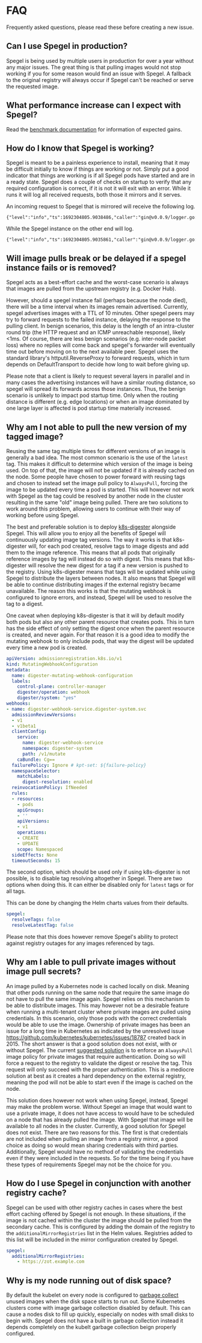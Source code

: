 # FAQ

Frequently asked questions, please read these before creating a new issue.

## Can I use Spegel in production?

Spegel is being used by multiple users in production for over a year without any major issues. The great thing is that pulling images would not stop working if you for some reason would find an issue with Spegel.
A fallback to the original registry will always occur if Spegel can't be reached or serve the requested image.

## What performance increase can I expect with Spegel?

Read the [benchmark documentation](./BENCHMARK.md) for information of expected gains.

## How do I know that Spegel is working? 

Spegel is meant to be a painless experience to install, meaning that it may be difficult initially to know if things are working or not. Simply put a good indicator that things are working is if all Spegel pods have started and are in a ready state.
Spegel does a couple of checks on startup to verify that any required configuration is correct, if it is not it will exit with an error. While it runs it will log all received requests, both those it mirrors and it serves.

An incoming request to Spegel that is mirrored will receive the following log.

```
{"level":"info","ts":1692304805.9038486,"caller":"gin@v0.0.9/logger.go:53","msg":"","path":"/v2/library/nginx/blobs/sha256:1cb127bd932119089b5ffb612ffa84537ddd1318e6784f2fce80916bbb8bd166","status":200,"method":"GET","latency":0.005075836,"ip":"172.18.0.5","handler":"mirror"}
```

While the Spegel instance on the other end will log.

```
{"level":"info","ts":1692304805.9035861,"caller":"gin@v0.0.9/logger.go:53","msg":"","path":"/v2/library/nginx/blobs/sha256:1cb127bd932119089b5ffb612ffa84537ddd1318e6784f2fce80916bbb8bd166","status":200,"method":"GET","latency":0.003644997,"ip":"172.18.0.5","handler":"blob"}
```

## Will image pulls break or be delayed if a spegel instance fails or is removed?

Spegel acts as a best-effort cache and the worst-case scenario is always that images are pulled from the upstream registry (e.g. Docker Hub).

However, should a spegel instance fail (perhaps because the node died), there will be a time interval when its images remain advertised. Currently, spegel advertises images with a TTL of 10 minutes. Other spegel peers may try to forward requests to the failed instance, delaying the response to the pulling client. In benign scenarios, this delay is the length of an intra-cluster round trip (the HTTP request and an ICMP unreachable response), likely <1ms. Of course, there are less benign scenarios (e.g. inter-node packet loss) where no replies will come back and spegel's forwarder will eventually time out before moving on to the next available peer. Spegel uses the standard library's httputil.ReverseProxy to forward requests, which in turn depends on DefaultTransport to decide how long to wait before giving up.

Please note that a client is likely to request several layers in parallel and in many cases the advertising instances will have a similar routing distance, so spegel will spread its forwards across those instances. Thus, the benign scenario is unlikely to impact pod startup time. Only when the routing distance is different (e.g. edge locations) or when an image dominated by one large layer is affected is pod startup time materially increased.

## Why am I not able to pull the new version of my tagged image?

Reusing the same tag multiple times for different versions of an image is generally a bad idea. The most common scenario is the use of the `latest` tag. This makes it difficult to determine which version of the image is being used. On top of that, the image will not be updated if it is already cached on the node.
Some people have chosen to power forward with reusing tags and chosen to instead set the image pull policy to `AlwaysPull`, forcing the image to be updated every time a pod is started. This will however not work with Spegel as the tag could be resolved by another node in the cluster resulting in the same "old" image being pulled.
There are two solutions to work around this problem, allowing users to continue with their way of working before using Spegel.

The best and preferable solution is to deploy [k8s-digester](https://github.com/google/k8s-digester) alongside Spegel. This will allow you to enjoy all the benefits of Spegel will continuously updating image tag versions. The way it works is that k8s-digester will, for each pod created, resolve tags to image digests and add them to the image reference.
This means that all pods that originally reference images by tag will instead do so with digest. This means that k8s-digester will resolve the new digest for a tag if a new version is pushed to the registry. Using k8s-digester means that tags will be updated while using Spegel to distribute the layers between nodes. It also means that Spegel will be able
to continue distributing images if the external registry became unavailable. The reason this works is that the mutating webhook is configured to ignore errors, and instead, Spegel will be used to resolve the tag to a digest.

One caveat when deploying k8s-digester is that it will by default modify both pods but also any other parent resource that creates pods. This in turn has the side effect of only setting the
digest once when the parent resource is created, and never again. For that reason it is a good idea to modify the mutating webhook to only include pods, that way the digest will be
updated every time a new pod is created.

```yaml
apiVersion: admissionregistration.k8s.io/v1
kind: MutatingWebhookConfiguration
metadata:
  name: digester-mutating-webhook-configuration
  labels:
    control-plane: controller-manager
    digester/operation: webhook
    digester/system: "yes"
webhooks:
- name: digester-webhook-service.digester-system.svc
  admissionReviewVersions:
  - v1
  - v1beta1
  clientConfig:
    service:
      name: digester-webhook-service
      namespace: digester-system
      path: /v1/mutate
    caBundle: Cg==
  failurePolicy: Ignore # kpt-set: ${failure-policy}
  namespaceSelector:
    matchLabels:
      digest-resolution: enabled
  reinvocationPolicy: IfNeeded
  rules:
  - resources:
    - pods
    apiGroups:
    - ''
    apiVersions:
    - v1
    operations:
    - CREATE
    - UPDATE
    scope: Namespaced
  sideEffects: None
  timeoutSeconds: 15
```

The second option, which should be used only if using k8s-digester is not possible, is to disable tag resolving altogether in Spegel. There are two options when doing this. It can either be disabled only for `latest` tags or for all tags. 

This can be done by changing the Helm charts values from their defaults.

```yaml
spegel:
  resolveTags: false
  resolveLatestTag: false
```

Please note that this does however remove Spegel's ability to protect against registry outages for any images referenced by tags.

## Why am I able to pull private images without image pull secrets?

An image pulled by a Kubernetes node is cached locally on disk. Meaning that other pods running on the same node that require the same image do not have to pull the same image again. Spegel relies on this mechanism to be able to distribute images.
This may however not be a desirable feature when running a multi-tenant cluster where private images are pulled using credentials. In this scenario, only those pods with the correct credentials would be able to use the image.
Ownership of private images has been an issue for a long time in Kubernetes as indicated by the unresolved issue https://github.com/kubernetes/kubernetes/issues/18787 created back in 2015. The short answer is that a good solution does not exist, with or without Spegel.
The current [suggested solution](https://kubernetes.io/docs/reference/access-authn-authz/admission-controllers/#alwayspullimages) is to enforce an `AlwaysPull` image policy for private images that require authentication. Doing so will force a request to the registry to
validate the digest or resolve the tag. This request will only succeed with the proper authentication. This is a mediocre solution at best as it creates a hard dependency on the external registry, meaning the pod will not be able to start even if the image is cached on the node.

This solution does however not work when using Spegel, instead, Spegel may make the problem worse. Without Spegel an image that would want to use a private image, it does not have access to would have to be scheduled on a node that has already pulled the image.
With Spegel that image will be available to all nodes in the cluster. Currently, a good solution for Spegel does not exist. There are two reasons for this. The first is that credentials are not included when pulling an image from a registry mirror, a good choice as doing so would mean sharing credentials with third parties.
Additionally, Spegel would have no method of validating the credentials even if they were included in the requests. So for the time being if you have these types of requirements Spegel may not be the choice for you.

## How do I use Spegel in conjunction with another registry cache?

Spegel can be used with other registry caches in cases where the best effort caching offered by Spegel is not enough. In these situations, if the image is not cached within the cluster the image should be pulled from the secondary cache.
This is configured by adding the domain of the registry to the `additionalMirrorRegistries` list in the Helm values. Registries added to this list will be included in the mirror configuration created by Spegel.

```yaml
spegel:
  additionalMirrorRegistries:
    - https://zot.example.com
```

## Why is my node running out of disk space?

By default the kubelet on every node is configured to [garbage collect](https://kubernetes.io/docs/concepts/architecture/garbage-collection/#containers-images) unused images when the disk space starts to run out. Some Kubernetes clusters come with image garbage collection disabled by default. This can cause a nodes disk to fill up quickly, especially on nodes with small disks to begin with. Spegel does not have a built in garbage collection instead it depends completely on the kubelt garbage collection beign properly configured.
